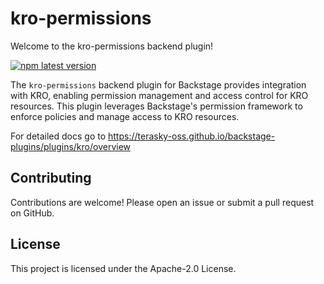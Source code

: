 # kro-permissions
Welcome to the kro-permissions backend plugin!

[![npm latest version](https://img.shields.io/npm/v/@terasky/backstage-plugin-kro-permissions-backend/latest.svg)](https://www.npmjs.com/package/@terasky/backstage-plugin-kro-permissions-backend)

The `kro-permissions` backend plugin for Backstage provides integration with KRO, enabling permission management and access control for KRO resources. This plugin leverages Backstage's permission framework to enforce policies and manage access to KRO resources.

For detailed docs go to https://terasky-oss.github.io/backstage-plugins/plugins/kro/overview

## Contributing
Contributions are welcome! Please open an issue or submit a pull request on GitHub.

## License
This project is licensed under the Apache-2.0 License.